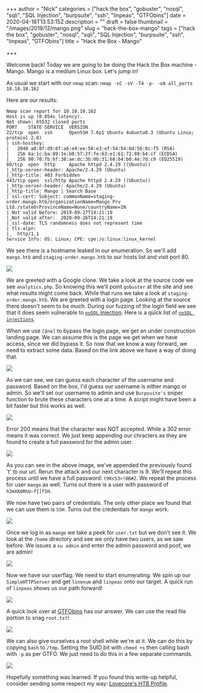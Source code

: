 +++
author = "Nick"
categories = ["hack the box", "gobuster", "nosql", "sqli", "SQL Injection", "burpsuite", "ssh", "linpeas", "GTFObins"]
date = 2020-04-18T13:53:15Z
description = ""
draft = false
thumbnail = "/images/2019/12/mango.png"
slug = "hack-the-box-mango"
tags = ["hack the box", "gobuster", "nosql", "sqli", "SQL Injection", "burpsuite", "ssh", "linpeas", "GTFObins"]
title = "Hack the Box - Mango"

+++


Welcome back! Today we are going to be doing the Hack the Box machine - Mango. Mango is a medium Linux box. Let's jump in!

As usual we start with our ```nmap``` scan: ```nmap -sC -sV -T4 -p- -oA all_ports 10.10.10.162```

Here are our results:
```
Nmap scan report for 10.10.10.162
Host is up (0.054s latency).
Not shown: 65532 closed ports
PORT    STATE SERVICE  VERSION
22/tcp  open  ssh      OpenSSH 7.6p1 Ubuntu 4ubuntu0.3 (Ubuntu Linux; protocol 2.0)
| ssh-hostkey: 
|   2048 a8:8f:d9:6f:a6:e4:ee:56:e3:ef:54:54:6d:56:0c:f5 (RSA)
|   256 6a:1c:ba:89:1e:b0:57:2f:fe:63:e1:61:72:89:b4:cf (ECDSA)
|_  256 90:70:fb:6f:38:ae:dc:3b:0b:31:68:64:b0:4e:7d:c9 (ED25519)
80/tcp  open  http     Apache httpd 2.4.29 ((Ubuntu))
|_http-server-header: Apache/2.4.29 (Ubuntu)
|_http-title: 403 Forbidden
443/tcp open  ssl/http Apache httpd 2.4.29 ((Ubuntu))
|_http-server-header: Apache/2.4.29 (Ubuntu)
|_http-title: Mango | Search Base
| ssl-cert: Subject: commonName=staging-order.mango.htb/organizationName=Mango Prv Ltd./stateOrProvinceName=None/countryName=IN
| Not valid before: 2019-09-27T14:21:19
|_Not valid after:  2020-09-26T14:21:19
|_ssl-date: TLS randomness does not represent time
| tls-alpn: 
|_  http/1.1
Service Info: OS: Linux; CPE: cpe:/o:linux:linux_kernel
```

We see there is a hostname leaked in our enumeration. So we'll add ```mango.htb``` and ```staging-order.mango.htb``` to our hosts list and visit port 80.

![](/images/2019/12/image-33.png)

We are greeted with a Google clone. We take a look at the source code we see ```analytics.php```. So knowing this we'll point ```gobuster``` at the site and see what results might come back. While that runs we take a look at ```staging-order.mango.htb```. We are greeted with a login page. Looking at the source there doesn't seem to be much. During our fuzzing of the login field we see that it does seem vulnerable to [```noSQL``` injection](hhttps://book.hacktricks.xyz/pentesting-web/nosql-injection). Here is a quick list of [```noSQL injections```](https://github.com/cr0hn/nosqlinjection_wordlists/blob/master/mongodb_nosqli.txt).

When we use ```[$ne]``` to bypass the login page, we get an under construction landing page. We can assume this is the page we get when we have access, since we did bypass it. So now that we know a way forward, we need to extract some data. Based on the link above we have a way of doing that.

![](/images/2019/12/mango_extract_nosql.png)

As we can see, we can guess each character of the username and password. Based on the box, I'd guess our username is either mango or admin. So we'll set our username to admin and use ```Burpsuite's``` sniper function to brute these characters one at a time.  A script might have been a bit faster but this works as well.

![](/images/2019/12/mango_burp_sniper.png)

Error 200 means that the character was NOT accepted. While a 302 error means it was correct. We just keep appending our chracters as they are found to create a full password for the admin user.

![](/images/2019/12/mango_burp_extract_2.png)

As you can see in the above image, we've appended the previously found 't' to our url. Rerun the attack and our next character is 9. We'll repeat this process until we have a full password: ```t9KcS3>!0B#2```. We repeat the process for user ```mango``` as well. Turns out there is a user with password of ```h3mXK8RhU~f{]f5H```.

We now have two pairs of credentials. The only other place we found that we can use them is ```SSH```. Turns out the credentials for ```mango``` work.

![](/images/2019/12/mango_ssh.gif)

Once we log in as ```mango``` we take a peek for ```user.txt``` but we don't see it. We look at the ```/home``` directory and see we only have two users, as we saw before. We issues a ```su admin``` and enter the admin password and poof, we are admin!

![](/images/2019/12/mango_su.gif)

Now we have our userflag. We need to start enumerating. We spin up our ```SimpleHTTPServer``` and get ```linenum``` and ```linpeas``` onto our target. A quick run of ```linpeas``` shows us our path forward!

![](/images/2019/12/mano_jjs.png)

A quick look over at [GTFObins](https://gtfobins.github.io/#jj) has our answer. We can use the read file portion to snag ```root.txt```!

![](/images/2019/12/mano_read_root.gif)

We can also give ourselves a root shell while we're at it. We can do this by copying ```bash``` to ```/tmp```. Setting the SUID bit with ```chmod +s``` then calling bash with ```-p``` as per GTFO. We just need to do this in a few separate commands.

![](/images/2019/12/mango_root_suid.gif)

Hopefully something was learned. If you found this write-up helpful, consider sending some respect my way: [Lovecore's HTB Profile](https://www.hackthebox.eu/home/users/profile/95635).

